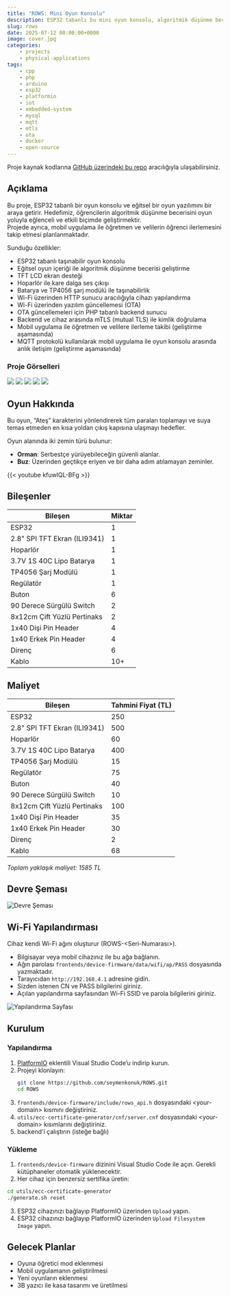 ```yaml
---
title: "ROWS: Mini Oyun Konsolu"
description: ESP32 tabanlı bu mini oyun konsolu, algoritmik düşünme becerisini oyunlaştırma yoluyla desteklemeyi amaçlayan bir eğitim projesidir.
slug: rows
date: 2025-07-12 00:00:00+0000
image: cover.jpg
categories:
    - projects
    - physical-applications
tags:
    - cpp
    - php
    - arduino
    - esp32
    - platformio
    - iot
    - embedded-system
    - mysql
    - mqtt
    - mtls
    - ota
    - docker
    - open-source
---
```


Proje kaynak kodlarına [GitHub üzerindeki bu repo](https://github.com/seymenkonuk/rows) aracılığıyla ulaşabilirsiniz.

## Açıklama
Bu proje, ESP32 tabanlı bir oyun konsolu ve eğitsel bir oyun yazılımını bir araya getirir. 
Hedefimiz, öğrencilerin algoritmik düşünme becerisini oyun yoluyla eğlenceli ve etkili biçimde geliştirmektir.  
Projede ayrıca, mobil uygulama ile öğretmen ve velilerin öğrenci ilerlemesini takip etmesi planlanmaktadır.

Sunduğu özellikler:
- ESP32 tabanlı taşınabilir oyun konsolu
- Eğitsel oyun içeriği ile algoritmik düşünme becerisi geliştirme
- TFT LCD ekran desteği
- Hoparlör ile kare dalga ses çıkışı
- Batarya ve TP4056 şarj modülü ile taşınabilirlik
- Wi-Fi üzerinden HTTP sunucu aracılığıyla cihazı yapılandırma
- Wi-Fi üzerinden yazılım güncellemesi (OTA)
- OTA güncellemeleri için PHP tabanlı backend sunucu  
- Backend ve cihaz arasında mTLS (mutual TLS) ile kimlik doğrulama  
- Mobil uygulama ile öğretmen ve velilere ilerleme takibi (geliştirme aşamasında)
- MQTT protokolü kullanılarak mobil uygulama ile oyun konsolu arasında anlık iletişim (geliştirme aşamasında)

### Proje Görselleri
![](device-1.jpg)
![](device-2.jpg)
![](device-3.jpg)
![](device-4.jpg)
![](device-5.jpg)

## Oyun Hakkında

Bu oyun, “Ateş” karakterini yönlendirerek tüm paraları toplamayı ve suya temas etmeden en kısa yoldan çıkış kapısına ulaşmayı hedefler.

Oyun alanında iki zemin türü bulunur:
- **Orman**: Serbestçe yürüyebileceğin güvenli alanlar.
- **Buz**: Üzerinden geçtikçe eriyen ve bir daha adım atılamayan zeminler.

{{< youtube kfuwlQL-BFg >}}

## Bileşenler

| Bileşen                      | Miktar |
|------------------------------|--------|
| ESP32                        | 1      |
| 2.8" SPI TFT Ekran (ILI9341) | 1      |
| Hoparlör                     | 1      |
| 3.7V 1S 40C Lipo Batarya     | 1      |
| TP4056 Şarj Modülü           | 1      |
| Regülatör                    | 1      |
| Buton                        | 6      |
| 90 Derece Sürgülü Switch     | 2      |
| 8x12cm Çift Yüzlü Pertinaks  | 2      |
| 1x40 Dişi Pin Header         | 4      |
| 1x40 Erkek Pin Header        | 4      |
| Direnç                       | 6      |
| Kablo                        | 10+    |

## Maliyet

| Bileşen                      | Tahmini Fiyat (TL) |
|------------------------------|--------------------|
| ESP32                        | 250                |
| 2.8" SPI TFT Ekran (ILI9341) | 500                |
| Hoparlör                     | 60                 |
| 3.7V 1S 40C Lipo Batarya     | 400                |
| TP4056 Şarj Modülü           | 15                 |
| Regülatör                    | 75                 |
| Buton                        | 40                 |
| 90 Derece Sürgülü Switch     | 10                 |
| 8x12cm Çift Yüzlü Pertinaks  | 100                |
| 1x40 Dişi Pin Header         | 35                 |
| 1x40 Erkek Pin Header        | 30                 |
| Direnç                       | 2                  |
| Kablo                        | 68                 |

*Toplam yaklaşık maliyet: 1585 TL*

## Devre Şeması

![Devre Şeması](schematic.png)

## Wi-Fi Yapılandırması

Cihaz kendi Wi-Fi ağını oluşturur (ROWS-\<Seri-Numarası\>).
- Bilgisayar veya mobil cihazınız ile bu ağa bağlanın.
- Ağın parolası `frontends/device-firmware/data/wifi/ap/PASS` dosyasında yazmaktadır.
- Tarayıcıdan `http://192.168.4.1` adresine gidin.
- Sizden istenen CN ve PASS bilgilerini giriniz.
- Açılan yapılandırma sayfasından Wi-Fi SSID ve parola bilgilerini giriniz.

![Yapılandırma Sayfası](wifi-config.jpg)

## Kurulum

### Yapılandırma
1. [PlatformIO](https://platformio.org/) eklentili Visual Studio Code’u indirip kurun.  
2. Projeyi klonlayın:  
   ```bash
   git clone https://github.com/seymenkonuk/ROWS.git
   cd ROWS
	 ```
3. `frontends/device-firmware/include/rows_api.h` dosyasındaki \<your-domain\> kısmını değiştiriniz.
4. `utils/ecc-certificate-generator/cnf/server.cnf` dosyasındaki \<your-domain\> kısımlarını değiştiriniz.
5. backend'i çalıştırın (isteğe bağlı)

### Yükleme
1. `frontends/device-firmware` dizinini Visual Studio Code ile açın. Gerekli kütüphaneler otomatik yüklenecektir.
2. Her cihaz için benzersiz sertifika üretin:
```bash
cd utils/ecc-certificate-generator
./generate.sh reset
```
3. ESP32 cihazınızı bağlayıp PlatformIO üzerinden `Upload` yapın.
4. ESP32 cihazınızı bağlayıp PlatformIO üzerinden `Upload Filesystem Image` yapın.

## Gelecek Planlar

- Oyuna öğretici mod eklenmesi
- Mobil uygulamanın geliştirilmesi
- Yeni oyunların eklenmesi
- 3B yazıcı ile kasa tasarımı ve üretilmesi
